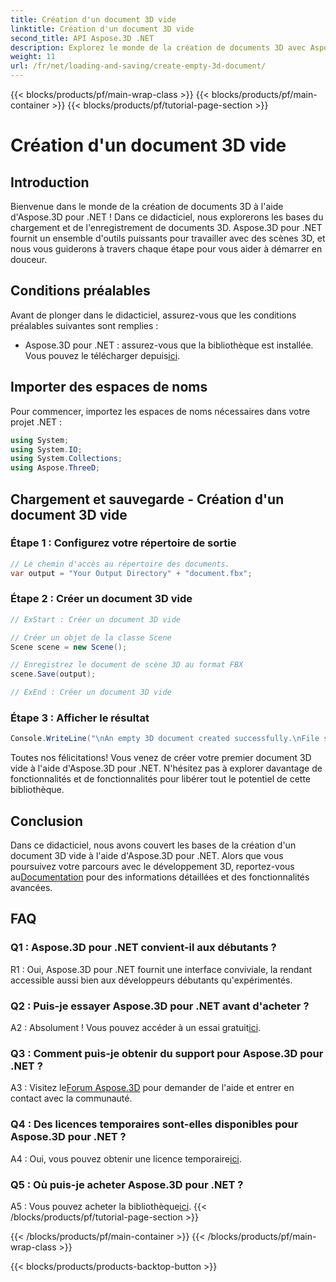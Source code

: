 ```yaml
---
title: Création d'un document 3D vide
linktitle: Création d'un document 3D vide
second_title: API Aspose.3D .NET
description: Explorez le monde de la création de documents 3D avec Aspose.3D pour .NET. Créez, modifiez et enregistrez de superbes scènes 3D sans effort.
weight: 11
url: /fr/net/loading-and-saving/create-empty-3d-document/
---
```


{{< blocks/products/pf/main-wrap-class >}}
{{< blocks/products/pf/main-container >}}
{{< blocks/products/pf/tutorial-page-section >}}

# Création d'un document 3D vide

## Introduction

Bienvenue dans le monde de la création de documents 3D à l'aide d'Aspose.3D pour .NET ! Dans ce didacticiel, nous explorerons les bases du chargement et de l'enregistrement de documents 3D. Aspose.3D pour .NET fournit un ensemble d'outils puissants pour travailler avec des scènes 3D, et nous vous guiderons à travers chaque étape pour vous aider à démarrer en douceur.

## Conditions préalables

Avant de plonger dans le didacticiel, assurez-vous que les conditions préalables suivantes sont remplies :

-  Aspose.3D pour .NET : assurez-vous que la bibliothèque est installée. Vous pouvez le télécharger depuis[ici](https://releases.aspose.com/3d/net/).

## Importer des espaces de noms

Pour commencer, importez les espaces de noms nécessaires dans votre projet .NET :

```csharp
using System;
using System.IO;
using System.Collections;
using Aspose.ThreeD;
```

## Chargement et sauvegarde - Création d'un document 3D vide

### Étape 1 : Configurez votre répertoire de sortie

```csharp
// Le chemin d'accès au répertoire des documents.
var output = "Your Output Directory" + "document.fbx";
```

### Étape 2 : Créer un document 3D vide

```csharp
// ExStart : Créer un document 3D vide

// Créer un objet de la classe Scene
Scene scene = new Scene();

// Enregistrez le document de scène 3D au format FBX
scene.Save(output);

// ExEnd : Créer un document 3D vide
```

### Étape 3 : Afficher le résultat

```csharp
Console.WriteLine("\nAn empty 3D document created successfully.\nFile saved at " + output);
```

Toutes nos félicitations! Vous venez de créer votre premier document 3D vide à l'aide d'Aspose.3D pour .NET. N'hésitez pas à explorer davantage de fonctionnalités et de fonctionnalités pour libérer tout le potentiel de cette bibliothèque.

## Conclusion

 Dans ce didacticiel, nous avons couvert les bases de la création d'un document 3D vide à l'aide d'Aspose.3D pour .NET. Alors que vous poursuivez votre parcours avec le développement 3D, reportez-vous au[Documentation](https://reference.aspose.com/3d/net/) pour des informations détaillées et des fonctionnalités avancées.

## FAQ

### Q1 : Aspose.3D pour .NET convient-il aux débutants ?

R1 : Oui, Aspose.3D pour .NET fournit une interface conviviale, la rendant accessible aussi bien aux développeurs débutants qu'expérimentés.

### Q2 : Puis-je essayer Aspose.3D pour .NET avant d'acheter ?

 A2 : Absolument ! Vous pouvez accéder à un essai gratuit[ici](https://releases.aspose.com/).

### Q3 : Comment puis-je obtenir du support pour Aspose.3D pour .NET ?

 A3 : Visitez le[Forum Aspose.3D](https://forum.aspose.com/c/3d/18) pour demander de l'aide et entrer en contact avec la communauté.

### Q4 : Des licences temporaires sont-elles disponibles pour Aspose.3D pour .NET ?

 A4 : Oui, vous pouvez obtenir une licence temporaire[ici](https://purchase.aspose.com/temporary-license/).

### Q5 : Où puis-je acheter Aspose.3D pour .NET ?

 A5 : Vous pouvez acheter la bibliothèque[ici](https://purchase.aspose.com/buy).
{{< /blocks/products/pf/tutorial-page-section >}}

{{< /blocks/products/pf/main-container >}}
{{< /blocks/products/pf/main-wrap-class >}}

{{< blocks/products/products-backtop-button >}}

